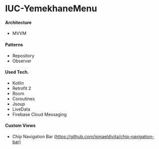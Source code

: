 # IUC-YemekhaneMenu
<h4>Architecture</h4>
<ul>
<li>MVVM</li>
</ul>
<h4>Patterns</h4>
<ul>
<li>Repository</li>
<li>Observer</li>
</ul>
<h4>Used Tech.</h4>
<ul>
<li>Kotlin</li>
<li>Retrofit 2</li>
<li>Room</li>
  <li>Coroutines</li>
  <li>Jsoup</li>
<li>LiveData</li>
<li>Firebase Cloud Messaging</li>
</ul>
<h4>Custom Views</h4>
<ul>
<li>Chip Navigation Bar (<a href="https://github.com/ismaeldivita/chip-navigation-bar">https://github.com/ismaeldivita/chip-navigation-bar)</a></li>
</ul>
